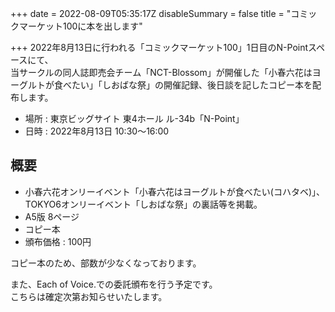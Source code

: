 +++
date = 2022-08-09T05:35:17Z
disableSummary = false
title = "コミックマーケット100に本を出します"

+++
2022年8月13日に行われる「コミックマーケット100」1日目のN-Pointスペースにて、  
当サークルの同人誌即売会チーム「NCT-Blossom」が開催した「小春六花はヨーグルトが食べたい」「しおばな祭」の開催記録、後日談を記したコピー本を配布します。

<!--more-->

* 場所 : 東京ビッグサイト 東4ホール ル-34b「N-Point」
* 日時 : 2022年8月13日 10:30～16:00

## 概要

* 小春六花オンリーイベント「小春六花はヨーグルトが食べたい(コハタベ)」、TOKYO6オンリーイベント「しおばな祭」の裏話等を掲載。
* A5版 8ページ
* コピー本
* 頒布価格 : 100円

コピー本のため、部数が少なくなっております。

また、Each of Voice.での委託頒布を行う予定です。  
こちらは確定次第お知らせいたします。